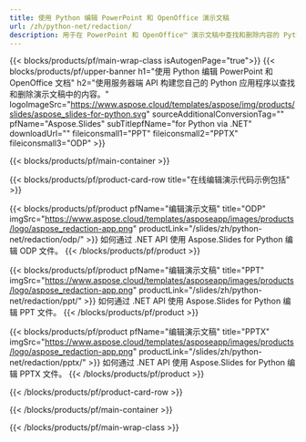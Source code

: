```yaml
---
title: 使用 Python 编辑 PowerPoint 和 OpenOffice 演示文稿
url: /zh/python-net/redaction/
description: 用于在 PowerPoint 和 OpenOffice™ 演示文稿中查找和删除内容的 Python 源代码
---
```


{{< blocks/products/pf/main-wrap-class isAutogenPage="true">}}
{{< blocks/products/pf/upper-banner h1="使用 Python 编辑 PowerPoint 和 OpenOffice 文档" h2="使用服务器端 API 构建您自己的 Python 应用程序以查找和删除演示文稿中的内容。" logoImageSrc="https://www.aspose.cloud/templates/aspose/img/products/slides/aspose_slides-for-python.svg" sourceAdditionalConversionTag="" pfName="Aspose.Slides" subTitlepfName="for Python via .NET" downloadUrl="" fileiconsmall1="PPT" fileiconsmall2="PPTX" fileiconsmall3="ODP" >}}

{{< blocks/products/pf/main-container >}}

{{< blocks/products/pf/product-card-row title="在线编辑演示代码示例包括" >}}

{{< blocks/products/pf/product pfName="编辑演示文稿" title="ODP" imgSrc="https://www.aspose.cloud/templates/asposeapp/images/products/logo/aspose_redaction-app.png" productLink="/slides/zh/python-net/redaction/odp/" >}}
如何通过 .NET API 使用 Aspose.Slides for Python 编辑 ODP 文件。
{{< /blocks/products/pf/product >}}

{{< blocks/products/pf/product pfName="编辑演示文稿" title="PPT" imgSrc="https://www.aspose.cloud/templates/asposeapp/images/products/logo/aspose_redaction-app.png" productLink="/slides/zh/python-net/redaction/ppt/" >}}
如何通过 .NET API 使用 Aspose.Slides for Python 编辑 PPT 文件。
{{< /blocks/products/pf/product >}}

{{< blocks/products/pf/product pfName="编辑演示文稿" title="PPTX" imgSrc="https://www.aspose.cloud/templates/asposeapp/images/products/logo/aspose_redaction-app.png" productLink="/slides/zh/python-net/redaction/pptx/" >}}
如何通过 .NET API 使用 Aspose.Slides for Python 编辑 PPTX 文件。
{{< /blocks/products/pf/product >}}



{{< /blocks/products/pf/product-card-row >}}

{{< /blocks/products/pf/main-container >}}
    
{{< /blocks/products/pf/main-wrap-class >}}